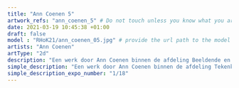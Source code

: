 ```yaml
---
title: "Ann Coenen 5"
artwork_refs: "ann_coenen_5" # Do not touch unless you know what you are doing
date: 2021-03-19 10:45:38 +01:00
draft: false
model : "RHoK21/ann_coenen_05.jpg" # provide the url path to the model
artists: "Ann Coenen"
artType: "2d"
description: "Een werk door Ann Coenen binnen de afdeling Beeldende en audiovisuele kunst.<br><br> Een project gerealiseerd door het SDKO met steun van de VGC."
simple_description: "Een werk door Ann Coenen binnen de afdeling Tekenkunst.<br><br><br><br> Een project gerealiseerd door Dirk Derom in opdracht van het <a href='https://www.sdko.brussels'>SDKO</a> en met steun van de <a href='https://www.vgc.be/wie-zijn-wij/actief-beleid-brussel/onderwijs'>VGC</a>."
simple_description_expo_number: "1/18"
---
```

